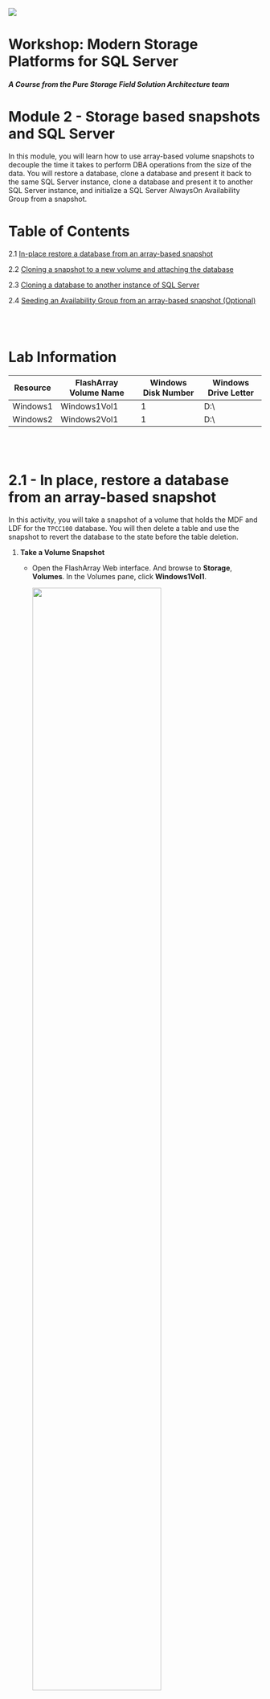 ![](./../graphics/purestorage.png)

# Workshop: Modern Storage Platforms for SQL Server

#### <i>A Course from the Pure Storage Field Solution Architecture team</i>

# Module 2 - Storage based snapshots and SQL Server

In this module, you will learn how to use array-based volume snapshots to decouple the time it takes to perform DBA operations from the size of the data. You will restore a database, clone a database and present it back to the same SQL Server instance, clone a database and present it to another SQL Server instance, and initialize a SQL Server AlwaysOn Availability Group from a snapshot. 

# Table of Contents

2.1 [In-place restore a database from an array-based snapshot](#21---in-place-restore-a-database-from-an-array-based-snapshot)

2.2 [Cloning a snapshot to a new volume and attaching the database](#22---cloning-a-snapshot-to-a-new-volume-and-attaching-the-database)

2.3 [Cloning a database to another instance of SQL Server](#23---cloning-a-database-to-another-instance-of-sql-server)

2.4 [Seeding an Availability Group from an array-based snapshot (Optional)](./2-StorageSnapshotsForSqlServerAgs.md)


<br />
<br />


# Lab Information

| Resource      | FlashArray Volume Name | Windows Disk Number | Windows Drive Letter
| -----------   | -----------  | ----------- | -----------  |
| Windows1      | Windows1Vol1 | 1           | D:\          |
| Windows2      | Windows2Vol1 | 1           | D:\          |


<br />
<br />

# 2.1 - In place, restore a database from an array-based snapshot

In this activity, you will take a snapshot of a volume that holds the MDF and LDF for the `TPCC100` database. You will then delete a table and use the snapshot to revert the database to the state before the table deletion. 

1. **Take a Volume Snapshot**
    - Open the FlashArray Web interface. And browse to **Storage**, **Volumes**. In the Volumes pane, click **Windows1Vol1**.

        <img src=../graphics/m2/2.1.1.png width="75%" height="75%" >

    - Next, in the **Volume Snapshots** panel, click the **ellipsis**. Then click **Create** to create a snapshot of the volume. Then click **Create** on the popup screen to create the snapshot. 

        <img src=../graphics/m2/2.1.2.png width="75%" height="75%" >

    - Once complete, the snapshot will appear in the listing. The snapshot name includes the Volume name, a dot, and suffixed with an auto-incrementing, unique integer.

        <img src=../graphics/m2/2.1.3.png width="75%" height="75%" >

    <br />
    <br />

1. **Delete a Database Table**
    - Open **SSMS**, and **browse** to the TPCC100 database, expand tables and delete the `customer` table by **right clicking** on the table and clicking **Delete**. **Click OK** to confirm.

        <img src=../graphics/m2/2.1.4.png width="50%" height="50%" >
    <br />
    <br />
    
1. **Set the Database Offline**
     
     To recover the database, we need to change the database state to offline.
     
     - **Right click** on the database, click **Tasks**, click **Take Offline**. Check the box to **Drop All Active Connections** and **click OK** to confirm.

        <img src=../graphics/m2/2.1.5.png width="75%" height="75%" >
    
    <br />
    <br />

1. **Offline the Volume Supporting the Database** 

    Snapshots are Volume based operations. So to restore a Volume from a snapshot, you must first offline the volume. 
    
    - To offline a Volume, **Open Disk Management** on the Windows1 Desktop.

        <img src=../graphics/m2/2.1.6.png  width="90" height="100" >

    - **Right click** on Disk 1 and **click Offline**.

        <img src=../graphics/m2/2.1.7.png width="25%" height="20%" >

    <br />
    <br />

1. **Restore the Volume to a Previous Snapshot**
    - **Open the FlashArray Web Interface** and **browse back to the Volume Windows1Vol1**. Click on the **ellipsis** next to the snapshot you took at the start of this activity in the Volume Snapshots panel and **click Restore**. This reverts the volume's contents to the state captured in the snapshot. Undoing our 'accidental' table deletion.

        <img src=../graphics/m2/2.1.8.png width="75%" height="75%" >

    <br />
    <br />

1. **Online the Volume Supporting the Database**
    - **Open Disk Management** back up, **right click** on Disk 1 and **click Online**.

        <img src=../graphics/m2/2.1.9.png width="25%" height="25%" >

    <br />
    <br />

1. **Online the Database**
    - In **SSMS**, right-click on the database, click Tasks, and click Bring Online. 
    
        <img src=../graphics/m2/2.1.10.png width="75%" height="75%" >

    <br />
    <br />

1. **Verify the Restore**
    - Refresh the table listing by expanding the database, **expanding tables, right-clicking on Tables, and selecting Refresh**. The `customer` table should now be in the table listing.

        <img src=../graphics/m2/2.1.11.png width="50%" height="50%" >

    <br />
    <br />

Congratulations, you just restored an entire 10GB database in a matter of seconds without having to restore from a backup which can take a little bit longer :P 

<br />
<br />

# 2.2 - Cloning a snapshot to a new volume and attaching the database

But restoring the entire database to recover one missing table seems a little heavy-handed. Let's try another technique to get the database. Let's now clone the snapshot we took in the first activity to a new volume in the server and then attach the database. This way, our primary database can stay online during the recovery process. And since snapshots share the same physical pages inside the array, this operation will not consume any space in the array.

1. **Create a New Volume**
    - Log into the FlashArray Web Interface, and **Click Storage**, **Volumes**.

    - In the **Volumes** Panel, click the **+** to create a new volume

        <img src=../graphics/m2/2.2.1.png>

    - Enter the name **Windows1Vol2**, enter **20GB** for the size. 

        <img src=../graphics/m2/2.2.2.png width="75%" height="75%" >

    <br />
    <br />

1. **Copy a snapshot to a Volume**

    -  In the **Volumes** Panel, select **Windows1Vol1**

        <img src=../graphics/m2/2.2.8.png>

    - In the **Volumes Snapshots** Panel, find the snapshot you created in the activity above; its name will be **Windows1Vol1.*n*** where n is a number. **Click the ellipsis** next to that snapshot and **click Copy**.

        <img src=../graphics/m2/2.2.9.png  width="75%" height="75%" >

    - For the **Name, enter Windows1Vol2**. This is the new volume we just created. Move the **Overwrite slider to the right** and **click Copy**.

        <img src=../graphics/m2/2.2.10.png width="75%" height="75%" >
    
    - When the warning appears **click Overwrite**. At this point, the contents of Windows1Vol1 are cloned into Window1Vol2. There is now a unique clone of the original volume. The contents of this cloned volume, such as the database files, can be attached to our server.

        <img src=../graphics/m2/2.2.11.png width="75%" height="75%" >

    <br />
    <br />

1. **Connect the new Volume to Window1**
    - In the **Volumes** Panel, click on **Windows1Vol2**

        <img src=../graphics/m2/2.2.3.png>

    - In the **Conntected Hosts** Panel, **click the elipsis**, and in the **Available Hosts** column, **select windows1**, and **click Connect**.

        <img src=../graphics/m2/2.2.4.png width="75%" height="75%" >
        <img src=../graphics/m2/2.2.5.png width="75%" height="75%" >

    <br />
    <br />

1. **Online the Disk**

    - In **Disk Management**, **right click on Disk 2** and **online the volume**.  
        <img src=../graphics/m2/2.2.12.b.png width="25%" height="25%" >

        - If Disk 2 doesn't show up, click Action, Refresh.

            <img src=../graphics/m2/2.2.12.a.png width="25%" height="25%" >

        - Once Disk 2 is online, you can see that the volume label is the same as Disk 1 since this is an exact clone of the volume inside the array.

            <img src=../graphics/m2/2.2.12.png   width="75%" height="75%" >

    - Open Windows explorer and browse to `E:\`. You should see a copy of the `D:\` volume and its contents. In this case, it's our database and log files, which we can now attach as a unique database in our SQL Instance.

        <img src=../graphics/m2/2.2.13.png width="75%" height="75%" >

    <br />
    <br />

1. **Attach the database**

    - In SSMS, you can attach the databases and Change the name to `TPCC100_RESTORE`.

        - Right-click on the Databases folder in the SSMS Object Explorer
            
            <img src=../graphics/m2/2.2.14.png width="75%" height="75%" >

        - Click **Add**

            <img src=../graphics/m2/2.2.14.a.png width="75%" height="75%" >

        - **Browse** to `E:\SQL`, select `tpcc100.mdf`, and **click OK**.

            <img src=../graphics/m2/2.2.15.png width="75%" height="75%" >

        - Enter `TPCC100_RESTORE` in the **Attach As** field and click **OK**.

            <img src=../graphics/m2/2.2.16.png width="75%" height="75%" >
    
        - Finally, **right-click on Databases** in Object Explorer and click **Refresh** to see the newly attached database in the list.

            <img src=../graphics/m2/2.2.17.png width="40%" height="40%" >

    <br />
    <br />

At this point, you have the original database `TPCC100` on the D:\ drive with the missing `customer` table, and you have a clone of the original snapshot we took before we deleted the customer table. You can now use any method you copy the customer table from `TPCC100_RESTORE` back into the original database `TPCC100`, and you can do this without taking the database offline.

<br />
<br />

# 2.3 - Cloning a database to another instance of SQL Server
In this activity, you will clone volume from **Windows1** to **Windows2**. You will then attach the `TPCC100` database on the target instance, **Windows2**. Saving the need to back up and restore the database. Since this operation is inside the array, it happens nearly instantaneously. 

**ADD TEXT AROUND DATA REDUCTION

1. **Offline the Disk on Windows2**

    - Log into the Window2 virtual machine 
    - Launch **Disk Management** on the desktop and **Offline Disk 1** by **right clicking** on Disk 1 and **selecting Offline**.

        <img src=../graphics/m2/2.3.1.a.png width="80%" height="80%" >

    - Once finished, you can see the status of Disk 1 is now, Offline.

        <img src=../graphics/m2/2.3.1.png width="80%" height="80%" >

    <br />
    <br />

1. **Clone Windows1Vol1 Snapshot to the Volume attached to Windows2**

    - Back on **Windows1**, **open the FlashArray Web Interface**, and click on **Storage, Volumes, Windows1Vol1**.

        <img src=../graphics/m2/2.3.2.png>

    - In the **Volumes Snapshots** Panel, find the snapshot you created in the first activity in this module; its name will be **Windows1Vol1.*n***, where n is a number. Click the **vertical ellipsis** and **select Copy**. 

        <img src=../graphics/m2/2.3.3.png width="75%" height="75%" >

    - For the Name, enter **Windows2Vol1**, and move the **Overwrite slider** to the right. **Click Copy.** When the warning appears, click **Overwrite**.
    
        <img src=../graphics/m2/2.3.4.png width="75%" height="75%" >

    <br />
    <br />

1. **Online the disk**    
    - Back on **Window2**, in **Disk Management**, **online Disk 1**.
    - Open Windows Explorer and browse to `D:\`; you should now see the database files for `TPCC100` from the snapshot of Windows1.

    <br />
    <br />

1. **Attach the database**

    - Back on **Windows1**, in **SSMS**, connect to **Windows2**.
    
        <p align="center">
            <img src=../graphics/m2/2.3.5.png width="75%" height="75%" >
        </p>

    - In SSMS, you can attach the database files from `D:\` with the name `TPCC100`.

        - Right-click on the Databases folder in the SSMS Object Explorer

            <img src=../graphics/m2/2.3.6.png width="40%" height="40%" >

        - Click **Add**

            <img src=../graphics/m2/2.3.7.a.png width="75%" height="75%" >

        - **Browse** to `D:\SQL`, select `tpcc100.mdf`, and **click OK**.

            <img src=../graphics/m2/2.3.7.png   width="75%" height="75%" >

        - **Click OK** to attach the database.

            <img src=../graphics/m2/2.3.8.png width="75%" height="75%" >

        - Finally, **right-click on Databases** in Object Explorer and click **Refresh** to see the newly attached database in the list.

            <img src=../graphics/m2/2.3.9.png width="40%" height="40%" >

In this demo, you copied, nearly instantaneously, a 10GB database between two instances of SQL Server. This snapshot does not take up any additional space in the array. 

**Explain why

<br />
<br />

# More Resources
- [Seeding an Availability Group Replica from Snapshot](https://www.nocentino.com/posts/2022-05-26-seed-ag-replica-from-snapshot/)


<br />
<br />

# Next Steps

Optionally, continue to [Seeding an Availability Group from an array-based snapshot](./2-StorageSnapshotsForSqlServerAgs.md)

Or move onto the next lab, [SQL Server Object Integration: Backup and Restore](./3-SQLObjectIntegrationBackupRestore.md)

